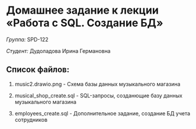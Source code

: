 # Домашнее задание к лекции «Работа с SQL. Создание БД»

_Группа:_ SPD-122

_Студент:_ Дудоладова Ирина Германовна

## Список файлов:

1. music2.drawio.png - Схема базы данных музыкального магазина

1. musical_shop_create.sql - SQL-запросы, созданющие базу данных музыкального магазина

1. employees_create.sql - Дополнительное задание, создание БД учета сотрудников